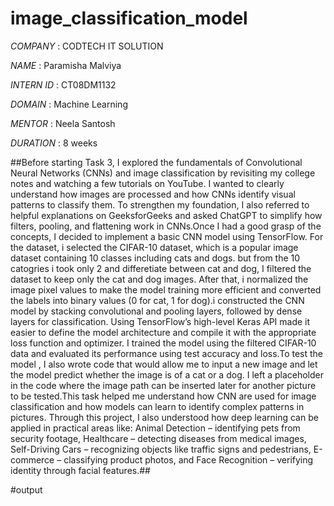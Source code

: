 # image_classification_model

*COMPANY* : CODTECH IT SOLUTION

*NAME* : Paramisha Malviya

*INTERN ID* : CT08DM1132

*DOMAIN* : Machine Learning

*MENTOR* : Neela Santosh

*DURATION* : 8 weeks 

##Before starting Task 3, I explored the fundamentals of Convolutional Neural Networks (CNNs) and image classification by revisiting my college notes and watching a few tutorials on YouTube. I wanted to clearly understand how images are processed and how CNNs identify visual patterns to classify them. To strengthen my foundation, I also referred to helpful explanations on GeeksforGeeks and asked ChatGPT to simplify how filters, pooling, and flattening work in CNNs.Once I had a good grasp of the concepts, I decided to implement a basic CNN model using TensorFlow. For the dataset, i selected the CIFAR-10 dataset, which is a popular image dataset containing 10 classes including cats and dogs. but from the 10 catogries i took only 2 and differetiate between cat and dog, I filtered the dataset to keep only the cat and dog images. After that, i normalized the image pixel values to make the model training more efficient and converted the labels into binary values (0 for cat, 1 for dog).i constructed the CNN model by stacking convolutional and pooling layers, followed by dense layers for classification. Using TensorFlow’s high-level Keras API made it easier to define the model architecture and compile it with the appropriate loss function and optimizer. I trained the model using the filtered CIFAR-10 data and evaluated its performance using test accuracy and loss.To test the model , I also wrote code that would allow me to input a new image and let the model predict whether the image is of a cat or a dog. I left a placeholder in the code where the image path can be inserted later for another picture to be tested.This task helped me understand how CNN are used for image classification and how models can learn to identify complex patterns in pictures. Through this project, I also understood how deep learning can be applied in practical areas like: Animal Detection – identifying pets from security footage, Healthcare – detecting diseases from medical images, Self-Driving Cars – recognizing objects like traffic signs and pedestrians, E-commerce – classifying product photos, and Face Recognition – verifying identity through facial features.##

#output


